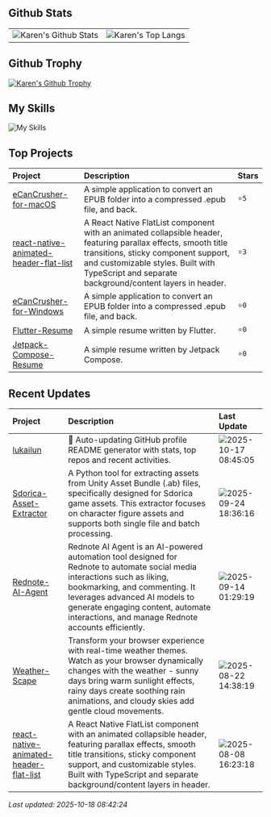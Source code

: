 ## Github Stats

<table>
  <tr>
    <td>
      <img src="https://github-readme-stats.vercel.app/api?username=lukailun&show_icons=true&hide_border=true" alt="Karen's Github Stats" />
    </td>
    <td>
      <img src="https://github-readme-stats.vercel.app/api/top-langs/?username=lukailun&layout=compact&hide_border=true&langs_count=10" alt="Karen's Top Langs" />
    </td>
  </tr>
</table>

## Github Trophy

<p>
  <a href="https://github.com/ryo-ma/github-profile-trophy"><img src="https://github-profile-trophy.vercel.app/?username=lukailun" alt="Karen's Github Trophy" /></a>
</p>

## My Skills

![My Skills](https://skillicons.dev/icons?i=androidstudio,apple,css,dart,flutter,git,github,githubactions,gitlab,gmail,html,js,kotlin,md,nodejs,npm,pinia,pnpm,py,react,reactivex,redux,sqlite,stackoverflow,sentry,swift,tailwind,ts,vscode,vue)

## Top Projects
|Project|Description|Stars|
|:--|:--|:--|
|[eCanCrusher-for-macOS](https://github.com/lukailun/eCanCrusher-for-macOS)|A simple application to convert an EPUB folder into a compressed .epub file, and back.|`⭐5`|
|[react-native-animated-header-flat-list](https://github.com/lukailun/react-native-animated-header-flat-list)|A React Native FlatList component with an animated collapsible header, featuring parallax effects, smooth title transitions, sticky component support, and customizable styles. Built with TypeScript and separate background/content layers in header.|`⭐3`|
|[eCanCrusher-for-Windows](https://github.com/lukailun/eCanCrusher-for-Windows)|A simple application to convert an EPUB folder into a compressed .epub file, and back.|`⭐0`|
|[Flutter-Resume](https://github.com/lukailun/Flutter-Resume)|A simple resume written by Flutter.|`⭐0`|
|[Jetpack-Compose-Resume](https://github.com/lukailun/Jetpack-Compose-Resume)|A simple resume written by Jetpack Compose.|`⭐0`|

## Recent Updates
|Project|Description|Last Update|
|:--|:--|:--|
|[lukailun](https://github.com/lukailun/lukailun)|🔄 Auto-updating GitHub profile README generator with stats, top repos and recent activities.|![2025-10-17 08:45:05](https://img.shields.io/badge/2025--10--17-08%3A45%3A05-brightgreen?style=flat-square)|
|[Sdorica-Asset-Extractor](https://github.com/lukailun/Sdorica-Asset-Extractor)|A Python tool for extracting assets from Unity Asset Bundle (.ab) files, specifically designed for Sdorica game assets. This extractor focuses on character figure assets and supports both single file and batch processing.|![2025-09-24 18:36:16](https://img.shields.io/badge/2025--09--24-18%3A36%3A16-brightgreen?style=flat-square)|
|[Rednote-AI-Agent](https://github.com/lukailun/Rednote-AI-Agent)|Rednote AI Agent is an AI-powered automation tool designed for Rednote to automate social media interactions such as liking, bookmarking, and commenting. It leverages advanced AI models to generate engaging content, automate interactions, and manage Rednote accounts efficiently.|![2025-09-14 01:29:19](https://img.shields.io/badge/2025--09--14-01%3A29%3A19-brightgreen?style=flat-square)|
|[Weather-Scape](https://github.com/lukailun/Weather-Scape)|Transform your browser experience with real-time weather themes. Watch as your browser dynamically changes with the weather - sunny days bring warm sunlight effects, rainy days create soothing rain animations, and cloudy skies add gentle cloud movements.|![2025-08-22 14:38:19](https://img.shields.io/badge/2025--08--22-14%3A38%3A19-brightgreen?style=flat-square)|
|[react-native-animated-header-flat-list](https://github.com/lukailun/react-native-animated-header-flat-list)|A React Native FlatList component with an animated collapsible header, featuring parallax effects, smooth title transitions, sticky component support, and customizable styles. Built with TypeScript and separate background/content layers in header.|![2025-08-08 16:23:18](https://img.shields.io/badge/2025--08--08-16%3A23%3A18-brightgreen?style=flat-square)|

*Last updated: 2025-10-18 08:42:24*
